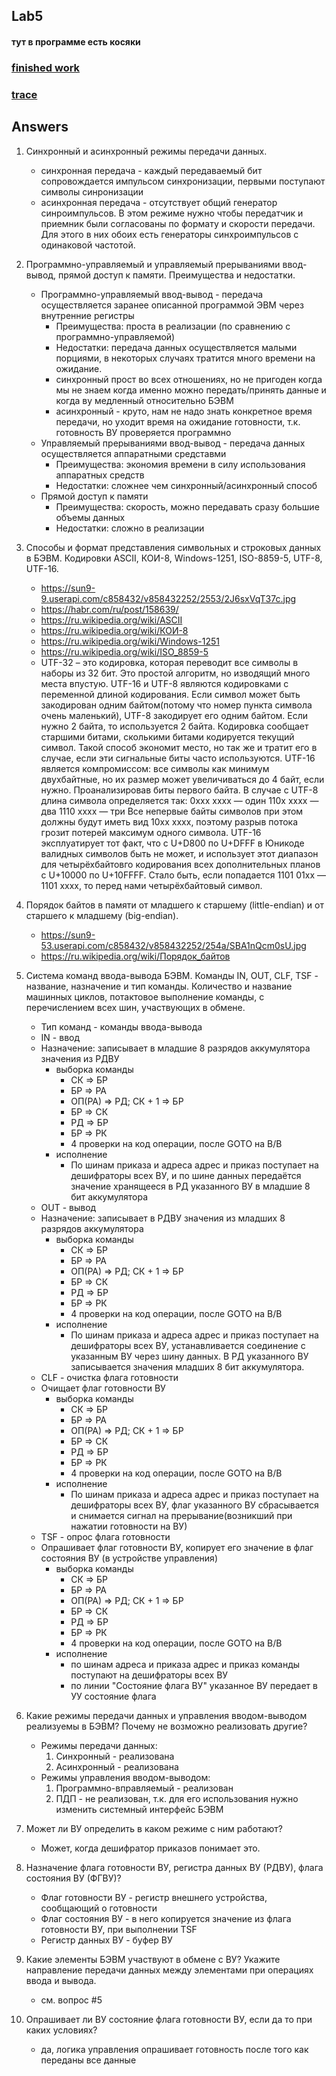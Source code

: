 ## Lab5

#### тут в программе есть косяки

### [finished work](../static/lab5.pdf)
### [trace](../static/lab5-trace.pdf)

## Answers

1. Синхронный и асинхронный режимы передачи данных.
    * синхронная передача - каждый передаваемый бит сопровождается импульсом синхронизации, первыми поступают символы синронизации
    * асинхронная передача - отсутствует общий генератор синроимпульсов. В этом режиме нужно чтобы передатчик и приемник были согласованы по формату и скорости передачи. Для этого в них обоих есть генераторы синхроимпульсов с одинаковой частотой.
    
2. Программно-управляемый и управляемый прерываниями ввод-вывод, прямой доступ к памяти. Преимущества и недостатки. 
    * Программно-управляемый ввод-вывод - передача осуществляется заранее описанной программой ЭВМ через внутренние регистры
        * Преимущества: проста в реализации (по сравнению с программно-управляемой)
        * Недостатки: передача данных осуществляется малыми порциями, в некоторых случаях тратится много времени на ожидание.
        * синхронный прост во всех отношениях, но не пригоден когда мы не знаем когда именно можно передать/принять данные и когда ву медленный относительно БЭВМ
        * асинхронный - круто, нам не надо знать конкретное время передачи, но уходит время на ожидание готовности, т.к. готовность ВУ проверяется программно
    * Управляемый прерываниями ввод-вывод - передача данных осуществляется аппаратными средставми
        * Преимущества: экономия времени в силу использования аппаратных средств
        * Недостатки: сложнее чем синхронный/асинхронный способ
    * Прямой доступ к памяти
        * Преимущества: скорость, можно передавать сразу большие объемы данных
        * Недостатки: сложно в реализации
        
3. Способы и формат представления символьных и строковых данных в БЭВМ. Кодировки ASCII, КОИ-8, Windows-1251, ISO-8859-5, UTF-8, UTF-16.
    * https://sun9-9.userapi.com/c858432/v858432252/2553/2J6sxVqT37c.jpg
    * https://habr.com/ru/post/158639/
    * https://ru.wikipedia.org/wiki/ASCII 
    * https://ru.wikipedia.org/wiki/КОИ-8 
    * https://ru.wikipedia.org/wiki/Windows-1251 
    * https://ru.wikipedia.org/wiki/ISO_8859-5
    * UTF-32 – это кодировка, которая переводит все символы в наборы из 32 бит. Это простой алгоритм, но изводящий много места впустую. UTF-16 и UTF-8 являются кодировками с переменной длиной кодирования. Если символ может быть закодирован одним байтом(потому что номер пункта символа очень маленький), UTF-8 закодирует его одним байтом. Если нужно 2 байта, то используется 2 байта. Кодировка сообщает старшими битами, сколькими битами кодируется текущий символ. Такой способ экономит место, но так же и тратит его в случае, если эти сигнальные биты часто используются. UTF-16 является компромиссом: все символы как минимум двухбайтные, но их размер может увеличиваться до 4 байт, если нужно.
    Проанализировав биты первого байта. В случае с UTF-8 длина символа определяется так:
    0xxx xxxx — один
    110x xxxx — два
    1110 xxxx — три
    Все непервые байты символов при этом должны будут иметь вид 10xx xxxx, поэтому разрыв потока грозит потерей максимум одного символа.
    UTF-16 эксплуатирует тот факт, что с U+D800 по U+DFFF в Юникоде валидных символов быть не может, и использует этот диапазон для четырёхбайтовго кодирования всех дополнительных планов с U+10000 по U+10FFFF. Стало быть, если попадается 1101 01xx — 1101 xxxx, то перед нами четырёхбайтовый символ.
    
4. Порядок байтов в памяти от младшего к старшему (little-endian) и от старшего к младшему (big-endian). 
    * https://sun9-53.userapi.com/c858432/v858432252/254a/SBA1nQcm0sU.jpg
    * https://ru.wikipedia.org/wiki/Порядок_байтов
    
5. Система команд ввода-вывода БЭВМ. Команды IN, OUT, CLF, TSF - название, назначение и тип команды. Количество и название машинных циклов, потактовое выполнение команды, с перечислением всех шин, участвующих в обмене. 
    * Тип команд - команды ввода-вывода
    * IN - ввод
    * Назначение: записывает в младшие 8 разрядов аккумулятора значения из РДВУ
        - выборка команды
            + СК => БР
            + БР => РА
            + ОП(РА) => РД; СК + 1 => БР
            + БР => СК
            + РД => БР
            + БР => РК
            + 4 проверки на код операции, после GOTO на В/В
        - исполнение
            + По шинам приказа и адреса адрес и приказ поступает на дешифраторы всех ВУ, и по шине данных передаётся значение хранящееся в РД указанного ВУ в младшие 8 бит аккумулятора
    * OUT - вывод
    * Назначение: записывает в РДВУ значения из младших 8 разрядов аккумулятора
        - выборка команды
            + СК => БР
            + БР => РА
            + ОП(РА) => РД; СК + 1 => БР
            + БР => СК
            + РД => БР
            + БР => РК
            + 4 проверки на код операции, после GOTO на В/В
        - исполнение
            + По шинам приказа и адреса адрес и приказ поступает на дешифраторы всех ВУ, устанавливается соединение с указанным ВУ через шину данных. В РД указанного ВУ записывается значения младших 8 бит аккумулятора.
    * CLF - очистка флага готовности
    * Очищает флаг готовности ВУ
        - выборка команды
            + СК => БР
            + БР => РА
            + ОП(РА) => РД; СК + 1 => БР
            + БР => СК
            + РД => БР
            + БР => РК
            + 4 проверки на код операции, после GOTO на В/В
        - исполнение
            + По шинам приказа и адреса адрес и приказ поступает на дешифраторы всех ВУ, флаг указанного ВУ сбрасывается и снимается сигнал на прерывание(возникший при нажатии готовности на ВУ)
    * TSF - опрос флага готовности
    * Опрашивает флаг готовности ВУ, копирует его значение в флаг состояния ВУ (в устройстве управления)
        - выборка команды
            + СК => БР
            + БР => РА
            + ОП(РА) => РД; СК + 1 => БР
            + БР => СК
            + РД => БР
            + БР => РК
            + 4 проверки на код операции, после GOTO на В/В
        - исполнение
            + по шинам адреса и приказа адрес и приказ команды поступают на дешифраторы всех ВУ
            + по линии "Состояние флага ВУ" указанное ВУ передает в УУ состояние флага
  
6. Какие режимы передачи данных и управления вводом-выводом реализуемы в БЭВМ? Почему не возможно реализовать другие? 
    * Режимы передачи данных:
        1. Синхронный - реализована
        2. Асинхронный - реализована
    * Режимы управления вводом-выводом:
        1. Программно-вправляемый - реализован
        2. ПДП - не реализован, т.к. для его использования нужно изменить системный интерфейс БЭВМ
    
7. Может ли ВУ определить в каком режиме с ним работают? 
    * Может, когда дешифратор приказов понимает это.
    
8. Назначение флага готовности ВУ, регистра данных ВУ (РДВУ), флага состояния ВУ (ФГВУ)? 
    * Флаг готовности ВУ - регистр внешнего устройства, сообщающий о готовности
    * Флаг состояния ВУ  - в него копируется значение из флага готовности ВУ, при выполнении TSF
    * Регистр данных ВУ - буфер ВУ

9. Какие элементы БЭВМ участвуют в обмене с ВУ? Укажите направление передачи данных между элементами при операциях ввода и вывода. 
    * см. вопрос #5
    
10. Опрашивает ли ВУ состояние флага готовности ВУ, если да то при каких условиях? 
    * да, логика управления опрашивает готовность после того как переданы все данные    
